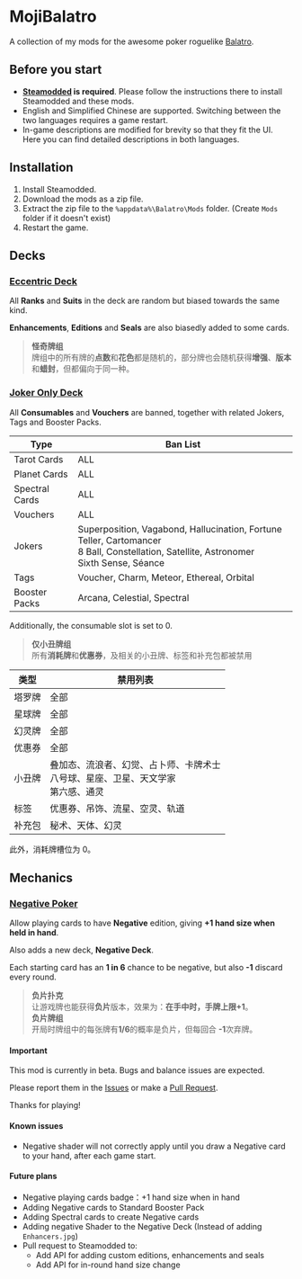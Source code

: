 # MojiBalatro

A collection of my mods for the awesome poker roguelike [Balatro](https://www.playbalatro.com/).

## Before you start

- **[Steamodded](https://github.com/Steamopollys/Steamodded) is required**. Please follow the instructions there to install Steamodded and these mods.
- English and Simplified Chinese are supported. Switching between the two languages requires a game restart.
- In-game descriptions are modified for brevity so that they fit the UI. Here you can find detailed descriptions in both languages.

## Installation

1. Install Steamodded.
2. Download the mods as a zip file.
3. Extract the zip file to the `%appdata%\Balatro\Mods` folder. (Create `Mods` folder if it doesn't exist)
4. Restart the game.

## Decks

### [Eccentric Deck](EccentricDeck/EccentricDeck.lua)

All **Ranks** and **Suits** in the deck are random but biased towards the same kind.

**Enhancements**, **Editions** and **Seals** are also biasedly added to some cards.

> **怪奇牌组**  
> 牌组中的所有牌的**点数**和**花色**都是随机的，部分牌也会随机获得**增强**、**版本**和**蜡封**，但都偏向于同一种。

### [Joker Only Deck](JokerOnlyDeck/JokerOnlyDeck.lua)

All **Consumables** and **Vouchers** are banned, together with related Jokers, Tags and Booster Packs.

| Type | Ban List |
| ---- | -------- |
| Tarot Cards | ALL |
| Planet Cards | ALL |
| Spectral Cards | ALL |
| Vouchers | ALL |
| Jokers | Superposition, Vagabond, Hallucination, Fortune Teller, Cartomancer <br>8 Ball, Constellation, Satellite, Astronomer <br>Sixth Sense, Séance |
| Tags | Voucher, Charm, Meteor, Ethereal, Orbital |
| Booster Packs | Arcana, Celestial, Spectral |

Additionally, the consumable slot is set to 0.

> **仅小丑牌组**  
> 所有**消耗牌**和**优惠券**，及相关的小丑牌、标签和补充包都被禁用

| 类型 | 禁用列表 |
| ---- | -------- |
| 塔罗牌 | 全部 |
| 星球牌 | 全部 |
| 幻灵牌 | 全部 |
| 优惠券 | 全部 |
| 小丑牌 | 叠加态、流浪者、幻觉、占卜师、卡牌术士 <br>八号球、星座、卫星、天文学家 <br>第六感、通灵 |
| 标签 | 优惠券、吊饰、流星、空灵、轨道 |
| 补充包 | 秘术、天体、幻灵 |

此外，消耗牌槽位为 0。

## Mechanics

### [Negative Poker](NegativePoker/NegativePoker.lua)

Allow playing cards to have **Negative** edition, giving **+1 hand size when held in hand**.

Also adds a new deck, **Negative Deck**. 

Each starting card has an **1 in 6** chance to be negative, but also **-1** discard every round.

> **负片扑克**  
> 让游戏牌也能获得**负片**版本，效果为：**在手中时，手牌上限+1**。  
> **负片牌组**  
> 开局时牌组中的每张牌有**1/6**的概率是负片，但每回合 **-1**次弃牌。

#### Important

This mod is currently in beta. Bugs and balance issues are expected. 

Please report them in the [Issues](https://github.com/mojimoon/MojiBalatro/issues) or make a [Pull Request](https://github.com/mojimoon/MojiBalatro/pulls). 

Thanks for playing!

#### Known issues

- Negative shader will not correctly apply until you draw a Negative card to your hand, after each game start.

#### Future plans

- Negative playing cards badge：+1 hand size when in hand
- Adding Negative cards to Standard Booster Pack
- Adding Spectral cards to create Negative cards
- Adding negative Shader to the Negative Deck (Instead of adding `Enhancers.jpg`)
- Pull request to Steamodded to:
    - Add API for adding custom editions, enhancements and seals
    - Add API for in-round hand size change
